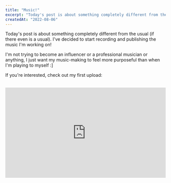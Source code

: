 ```yaml
---
title: "Music!"
excerpt: "Today's post is about something completely different from the usual..."
createdAt: "2022-08-06"
---
```


Today's post is about something completely different from the usual (if there
even is a usual). I've decided to start recording and publishing the
music I'm working on!

I'm not trying to become an influencer or a professional musician or anything,
I just want my music-making to feel more purposeful than when I'm playing to
myself :]

If you're interested, check out my first upload:

<br>
<iframe
  title="Cover | &quot;Never Knew&quot; by Ludovique"
  src="https://dalek.zone/videos/embed/7ab62c76-df1a-4eff-8535-b6260514adb0"
  allowfullscreen="" sandbox="allow-same-origin allow-scripts allow-popups"
  frameborder="0" style="min-width: 100%; max-width: 100%; aspect-ratio: 16/9"></iframe>

<!-- vi: set sts=2 sw=2 et :-->
